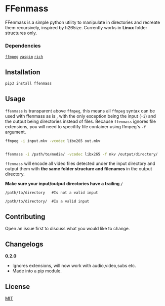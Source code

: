 # FFenmass

FFenmass is a simple python utility to manipulate in directories and recreate them recursively, inspired by h265ize.
Currently works in **Linux** folder structures only.



### Dependencies
[`ffmpeg`](https://www.ffmpeg.org/)
[`yaspin`](https://github.com/pavdmyt/yaspin)
[`rich`](https://github.com/willmcgugan/rich)


## Installation
```bash
pip3 install ffenmass
```
## Usage



`ffenmass` is transparent above `ffmpeg`, this means all `ffmpeg` syntax can be used with ffenmass as is ,
with the only exception being the input (`-i`) and the output being directories instead of files.
Because `ffenmass` ignores file extensions, you will need to specifify file container using ffmpeg's `-f` argument.




```bash
ffmpeg -i input.mkv -vcodec libx265 out.mkv


ffenmass -i /path/to/media/ -vcodec libx265 -f mkv /output/directory/
```



`ffenmass` will encode all video files detected under the input directory and output them with **the same folder structure and filenames** in the output directory.



**Make sure your input/output directories have a trailing `/`**
```
/path/to/directory   #Is not a valid input

/path/to/directory/  #Is a valid input
```


## Contributing
Open an issue first to discuss what you would like to change.


## Changelogs
 **0.2.0**
 
 - Ignores extensions, will now work with audio,video,subs etc.
 - Made into a pip module.



## License
[MIT](https://choosealicense.com/licenses/mit/)
